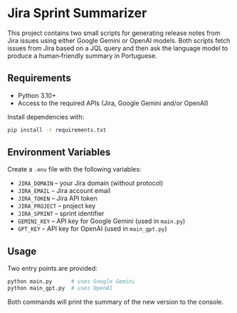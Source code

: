 # Jira Sprint Summarizer

This project contains two small scripts for generating release notes from Jira issues using either Google Gemini or OpenAI models. Both scripts fetch issues from Jira based on a JQL query and then ask the language model to produce a human‑friendly summary in Portuguese.

## Requirements

- Python 3.10+
- Access to the required APIs (Jira, Google Gemini and/or OpenAI)

Install dependencies with:

```bash
pip install -r requirements.txt
```

## Environment Variables

Create a `.env` file with the following variables:

- `JIRA_DOMAIN` – your Jira domain (without protocol)
- `JIRA_EMAIL` – Jira account email
- `JIRA_TOKEN` – Jira API token
- `JIRA_PROJECT` – project key
- `JIRA_SPRINT` – sprint identifier
- `GEMINI_KEY` – API key for Google Gemini (used in `main.py`)
- `GPT_KEY` – API key for OpenAI (used in `main_gpt.py`)

## Usage

Two entry points are provided:

```bash
python main.py      # uses Google Gemini
python main_gpt.py  # uses OpenAI
```

Both commands will print the summary of the new version to the console.
